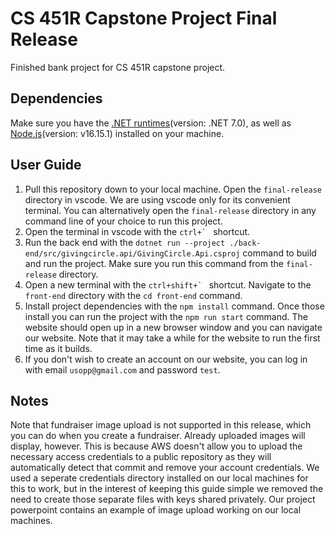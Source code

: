 # CS 451R Capstone Project Final Release

Finished bank project for CS 451R capstone project.

## Dependencies

Make sure you have the [.NET runtimes](https://learn.microsoft.com/en-us/dotnet/core/install/windows?tabs=net70)(version: .NET 7.0), as well as [Node.js](https://nodejs.org/en/download)(version: v16.15.1) installed on your machine.

## User Guide

1. Pull this repository down to your local machine. Open the `final-release` directory in vscode. We are using vscode only for its convenient terminal. You can alternatively open the `final-release` directory in any command line of your choice to run this project.
2. Open the terminal in vscode with the ``ctrl+` `` shortcut.
3. Run the back end with the `dotnet run --project ./back-end/src/givingcircle.api/GivingCircle.Api.csproj` command to build and run the project. Make sure you run this command from the `final-release` directory.
4. Open a new terminal with the ``ctrl+shift+` `` shortcut. Navigate to the `front-end` directory with the `cd front-end` command.
5. Install project dependencies with the `npm install` command. Once those install you can run the project with the `npm run start` command. The website should open up in a new browser window and you can navigate our website. Note that it may take a while for the website to run the first time as it builds.
6. If you don't wish to create an account on our website, you can log in with email `usopp@gmail.com` and password `test`.

## Notes

Note that fundraiser image upload is not supported in this release, which you can do when you create a fundraiser. Already uploaded images will display, however. This is because AWS doesn't allow you to upload the necessary access credentials to a public repository as they will automatically detect that commit and remove your account credentials. We used a seperate credentials directory installed on our local machines for this to work, but in the interest of keeping this guide simple we removed the need to create those separate files with keys shared privately. Our project powerpoint contains an example of image upload working on our local machines.
